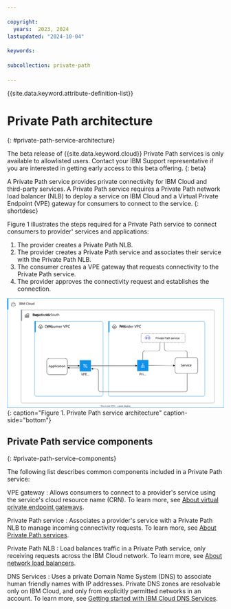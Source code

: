 ```yaml
---

copyright:
  years:  2023, 2024
lastupdated: "2024-10-04"

keywords:

subcollection: private-path

---
```


{{site.data.keyword.attribute-definition-list}}

# Private Path architecture
{: #private-path-service-architecture}

The beta release of {{site.data.keyword.cloud}} Private Path services is only available to allowlisted users. Contact your IBM Support representative if you are interested in getting early access to this beta offering.
{: beta}

A Private Path service provides private connectivity for IBM Cloud and third-party services. A Private Path service requires a Private Path network load balancer (NLB) to deploy a service on IBM Cloud and a Virtual Private Endpoint (VPE) gateway for consumers to connect to the service.
{: shortdesc}

Figure 1 illustrates the steps required for a Private Path service to connect consumers to provider' services and applications:

1. The provider creates a Private Path NLB.
1. The provider creates a Private Path service and associates their service with the Private Path NLB.
1. The consumer creates a VPE gateway that requests connectivity to the Private Path service.
1. The provider approves the connectivity request and establishes the connection.

![Private Path service architecture](images/private_path_use_case_1.svg "Private Path service architecture"){: caption="Figure 1. Private Path service architecture" caption-side="bottom"}

## Private Path service components
{: #private-path-service-components}

The following list describes common components included in a Private Path service:

VPE gateway
:   Allows consumers to connect to a provider's service using the service's cloud resource name (CRN). To learn more, see [About virtual private endpoint gateways](/docs/vpc?topic=vpc-about-vpe).

Private Path service
:   Associates a provider's service with a Private Path NLB to manage incoming connectivity requests. To learn more, see [About Private Path services](/docs/vpc?topic=vpc-private-path-service-intro&interface=ui).

Private Path NLB
:   Load balances traffic in a Private Path service, only receiving requests across the IBM Cloud network. To learn more, see [About network load balancers](/docs/vpc?topic=vpc-network-load-balancers).

DNS Services
:   Uses a private Domain Name System (DNS) to associate human friendly names with IP addresses. Private DNS zones are resolvable only on IBM Cloud, and only from explicitly permitted networks in an account. To learn more, see [Getting started with IBM Cloud DNS Services](/docs/dns-svcs?topic=dns-svcs-getting-started).
